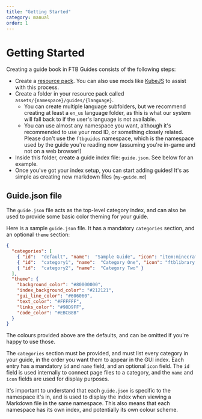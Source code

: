 ```yaml
---
title: "Getting Started"
category: manual
order: 1
---
```

# Getting Started

Creating a guide book in FTB Guides consists of the following steps:

- Create a [resource pack](https://minecraft.wiki/w/Resource_pack). You can also use mods like [KubeJS](https://www.curseforge.com/minecraft/mc-mods/kubejs) to assist with this process.
- Create a folder in your resource pack called `assets/{namespace}/guides/{language}`.
  - You can create multiple language subfolders, but we recommend creating at least a `en_us` language folder, as this is what our system will fall back to if the user's language is not available.
  - You can use almost any namespace you want, although it's recommended to use your mod ID, or something closely related. Please don't use the `ftbguides` namespace, which is the namespace used by the guide you're reading now (assuming you're in-game and not on a web browser!)
- Inside this folder, create a guide index file: `guide.json`. See below for an example.
- Once you've got your index setup, you can start adding guides! It's as simple as creating new markdown files (`my-guide.md`)

## Guide.json file

The `guide.json` file acts as the top-level category index, and can also be used to provide some basic color theming for your guide.

Here is a sample `guide.json` file. It has a mandatory `categories` section, and an optional `theme` section:

```json
{
  "categories": [
    { "id":  "default", "name":  "Sample Guide", "icon": "item:minecraft:stone" },
    { "id":  "category1", "name":  "Category One", "icon": "ftblibrary:icons/heart" },
    { "id":  "category2", "name":  "Category Two" }
  ],
  "theme": {
    "background_color": "#80000000",
    "index_background_color": "#212121",
    "gui_line_color": "#606060",
    "text_color": "#FFFFFF",
    "links_color": "#98D9FF",
    "code_color": "#EBCB8B"
  }
}
```

The colours provided above are the defaults, and can be omitted if you're happy to use those.

The `categories` section must be provided, and must list every category in your guide, in the order you want them to appear in the GUI index. Each entry has a mandatory `id` and `name` field, and an optional `icon` field. The `id` field is used internally to connect page files to a category, and the `name` and `icon` fields are used for display purposes.

It's important to understand that each `guide.json` is specific to the namespace it's in, and is used to display the index when viewing a Markdown file in the same namespace. This also means that each namespace has its own index, and potentially its own colour scheme.
